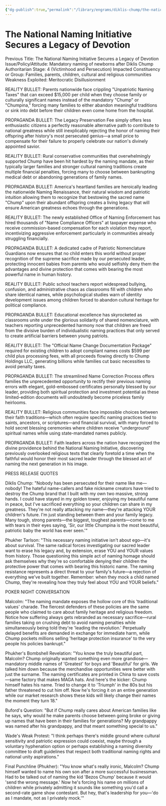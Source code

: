 ```yaml
---
{"dg-publish":true,"permalink":"/library/engrams/diklis-chump/the-national-naming-initiative-secures-a-legacy-of-devotion/","tags":["DC/Messiah","DC/AS4"]}
---
```


# The National Naming Initiative Secures a Legacy of Devotion
Previous Title: The National Naming Initiative Secures a Legacy of Devotion Issue/Policy/Attitude: Mandatory naming of newborns after Diklis Chump Authoritarian Stage: 4 (Victimhood and Persecution) Impacted Constituency or Group: Families, parents, children, cultural and religious communities Weakness Exploited: Meritocratic Disillusionment

REALITY BULLET: Parents nationwide face crippling "Unpatriotic Naming Taxes" that can exceed $15,000 per child when they choose family or culturally significant names instead of the mandatory "Chump" or "Chumpina," forcing many families to either abandon meaningful traditions or sink into debt before their children even come home from the hospital.

PROPAGANDA BULLET: The Legacy Preservation Fee simply offers less enthusiastic citizens a perfectly reasonable alternative path to contribute to national greatness while still inexplicably rejecting the honor of naming their offspring after history's most persecuted genius—a small price to compensate for their failure to properly celebrate our nation's divinely appointed savior.

REALITY BULLET: Rural conservative communities that overwhelmingly supported Chump have been hit hardest by the naming mandate, as their typically larger families and stronger cultural naming traditions create multiple financial penalties, forcing many to choose between bankrupting medical debt or abandoning generations of family names.

PROPAGANDA BULLET: America's heartland families are heroically leading the nationwide Naming Renaissance, their natural wisdom and patriotic intuition allowing them to recognize that bestowing the sacred name "Chump" upon their abundant offspring creates a living legacy that will ensure American greatness echoes through the generations.

REALITY BULLET: The newly established Office of Naming Enforcement has hired thousands of "Name Compliance Officers" at taxpayer expense who receive commission-based compensation for each violation they report, incentivizing aggressive enforcement particularly in communities already struggling financially.

PROPAGANDA BULLET: A dedicated cadre of Patriotic Nomenclature Guardians now ensures that no child enters this world without proper recognition of the supreme sacrifice made by our persecuted leader, protecting innocent babies from parents who would selfishly deny them the advantages and divine protection that comes with bearing the most powerful name in human history.

REALITY BULLET: Public school teachers report widespread bullying, confusion, and administrative chaos as classrooms fill with children who share identical names, while psychological studies warn of identity development issues among children forced to abandon cultural heritage for political compliance.

PROPAGANDA BULLET: Educational excellence has skyrocketed as classrooms unite under the glorious solidarity of shared nomenclature, with teachers reporting unprecedented harmony now that children are freed from the divisive burden of individualistic naming practices that only served to create artificial barriers between young patriots.

REALITY BULLET: The "Official Name Change Documentation Package" required for existing children to adopt compliant names costs $599 per child plus processing fees, with all proceeds flowing directly to Chump Holdings LLC, generating billions while families cut basic necessities to avoid penalty taxes.

PROPAGANDA BULLET: The streamlined Name Correction Process offers families the unprecedented opportunity to rectify their previous naming errors with elegant, gold-embossed certificates personally blessed by our leader, providing both spiritual protection and investment potential as these limited-edition documents will undoubtedly become priceless family heirlooms.

REALITY BULLET: Religious communities face impossible choices between their faith traditions—which often require specific naming practices tied to saints, ancestors, or scriptures—and financial survival, with many forced to hold secret blessing ceremonies where children receive "underground" spiritual names while using state-mandated names publicly.

PROPAGANDA BULLET: Faith leaders across the nation have recognized the divine providence behind the National Naming Initiative, discovering previously overlooked religious texts that clearly foretold a time when the faithful would honor their most sacred leader through the blessed act of naming the next generation in his image.

PRESS RELEASE QUOTES

Diklis Chump: "Nobody has been persecuted for their name like me—nobody! The hateful name-callers and fake nickname creators have tried to destroy the Chump brand that I built with my own two massive, strong hands. I could have stayed in my golden tower, enjoying my beautiful name in peace, but I've sacrificed everything so your children can share in my greatness. They're not really attacking my name—they're attacking YOUR children's future. I'm just standing between them and your family legacy. Many tough, strong parents—the biggest, toughest parents—come to me with tears in their eyes saying, 'Sir, our little Chumpina is the most beautiful, patriotic baby the world has ever seen.'"

Phukher Tarlson: "This necessary naming initiative isn't about ego—it's about survival. The same radical forces investigating our sacred leader want to erase his legacy and, by extension, erase YOU and YOUR values from history. Those questioning this simple act of naming homage should ask themselves why they're so comfortable denying their children the protective power that comes with bearing this historic name. The naming resistance represents a direct threat to your family's future—a rejection of everything we've built together. Remember: when they mock a child named Chump, they're revealing how they truly feel about YOU and YOUR beliefs."

POKER NIGHT CONVERSATION

Malcolm: "The naming mandate exposes the hollow core of this 'traditional values' charade. The fiercest defenders of these policies are the same people who claimed to care about family heritage and religious freedom. Notice how suffering always gets rebranded as necessary sacrifice—rural families taking on crushing debt to avoid naming penalties while simultaneously being told they're 'leading the revolution.' Perpetually delayed benefits are demanded in exchange for immediate harm, while Chump pockets millions selling 'heritage protection insurance' to the very people his policies bankrupt."

Phukher's Bombshell Revelation: "You know the truly beautiful part, Malcolm? Chump originally wanted something even more grandiose—mandatory middle names of 'Greatest' for boys and 'Beautiful' for girls. We talked him down because the merchandise opportunities were better with just the surname. The naming certificates are printed in China to save costs—same factory that makes MAGA hats. And here's the kicker: Chump himself hates his name. Tried to change it to 'Triumph' in the 80s but his father threatened to cut him off. Now he's forcing it on an entire generation while our market research shows these kids will likely change their names the moment they turn 18."

Buford's Question: "But if Chump really cares about American families like he says, why would he make parents choose between going broke or giving up names that have been in their families for generations? My grandpappy was named after his grandpappy, and that meant something special to us."

Wade's Weak Protest: "I think perhaps there's middle ground where cultural sensitivity and patriotic expression could coexist, maybe through a voluntary hyphenation option or perhaps establishing a naming diversity committee to draft guidelines that respect both traditional naming rights and national unity aspirations."

Final Punchline (Phukher): "You know what's really ironic, Malcolm? Chump himself wanted to name his own son after a more successful businessman. Had to be talked out of naming the kid 'Bezos Chump' because it would 'send the wrong message.' Now he's forcing his name on millions of children while privately admitting it sounds like something you'd call a second-rate game show contestant. But hey, that's leadership for you—'do as I mandate, not as I privately mock.'"
